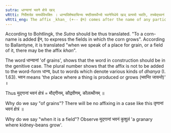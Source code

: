 ```yaml
---
sutra: धान्यानां भवने क्षेत्रे खञ्
vRtti: निर्देशादेव समर्थविभक्तिः । धान्यविशेषवाचिभ्यः षष्ठीसमर्थेभ्यो भवनेभिधेये खञ् प्रत्ययो भवति, तच्चेद्भवनं क्षेत्रं भवति ॥
vRtti_eng: The affix _khan_ (+-- ईन) comes after the name of any particular corn, being in genitive case in construction, in the sense of a place of growing, when that place is a field.
---
```

According to Bohtlingk, the _Sutra_ should be thus translated. "To a corn-name is added ईन, to express the fields in which the corn grows". According to Ballantyne, it is translated "when we speak of a place for grain, or a field of it, there may be the affix _khan_".

The word धान्यानां 'of grains', shows that the word in construction should be in the genitive case. The plural number shows that the affix is not to be added to the word-form धान्य, but to words which denote various kinds of _dhanya_ (I. 1.63). भवन means 'the place where a thing is produced or grows (भवन्ति जायन्ते)' ॥

Thus मुद्गानां भवनं क्षेत्रं = मौद्गीनम्, कौद्रवीणम्, कौलत्थीनम् ॥

Why do we say "of grains"? There will be no affixing in a case like this तृणानां भवनं क्षेत्रं ॥

Why do we say "when it is a field"? Observe मुद्गानां भवनं कुशूलं 'a granary where kidney-beans grow'.
